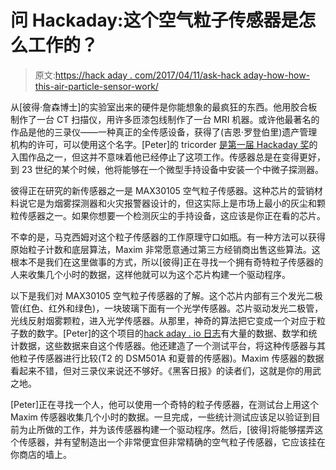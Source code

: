 # 问 Hackaday:这个空气粒子传感器是怎么工作的？

> 原文:[https://hack aday . com/2017/04/11/ask-hack aday-how-how-this-air-particle-sensor-work/](https://hackaday.com/2017/04/11/ask-hackaday-how-does-this-air-particle-sensor-work/)

从[彼得·詹森博士]的实验室出来的硬件是你能想象的最疯狂的东西。他用胶合板制作了一台 CT 扫描仪，用许多匝漆包线制作了一台 MRI 机器。或许他最著名的作品是他的三录仪——一种真正的全传感设备，获得了(吉恩·罗登伯里)遗产管理机构的许可，可以使用这个名字。[Peter]的 tricorder [是第一届 Hackaday 奖](https://hackaday.io/project/1395-open-source-science-tricorder)的入围作品之一，但这并不意味着他已经停止了这项工作。传感器总是在变得更好，到 23 世纪的某个时候，他将能够在一个微型手持设备中安装一个中微子探测器。

彼得正在研究的新传感器之一是 MAX30105 空气粒子传感器。这种芯片的营销材料说它是为烟雾探测器和火灾报警器设计的，但这实际上是市场上最小的灰尘和颗粒传感器之一。如果你想要一个检测灰尘的手持设备，这应该是你正在看的芯片。

不幸的是，马克西姆对这个粒子传感器的工作原理守口如瓶。有一种方法可以获得原始粒子计数和底层算法，Maxim 非常愿意通过第三方经销商出售这些算法。这根本不是我们在这里做事的方式，所以[彼得]正在寻找一个拥有奇特粒子传感器的人来收集几个小时的数据，这样他就可以为这个芯片构建一个驱动程序。

以下是我们对 MAX30105 空气粒子传感器的了解。这个芯片内部有三个发光二极管(红色、红外和绿色)，一块玻璃下面有一个光学传感器。芯片驱动发光二极管，光线反射烟雾颗粒，进入光学传感器。从那里，神奇的算法把它变成一个对应于粒子数的数字。[Peter]的这个项目的[hack aday . io 日志](https://hackaday.io/project/18518-iteration-8/log/55721-a-first-attempt-at-figuring-out-the-max30105-air-particle-sensor)有大量的数据、数学和统计数据，这些数据来自这个传感器。他还建造了一个测试平台，将这种传感器与其他粒子传感器进行比较(T2 的 DSM501A 和夏普的传感器)。Maxim 传感器的数据看起来不错，但对三录仪来说还不够好。《黑客日报》的读者们，这就是你的用武之地。

[Peter]正在寻找一个人，他可以使用一个奇特的粒子传感器，在测试台上用这个 Maxim 传感器收集几个小时的数据。一旦完成，一些统计测试应该足以验证到目前为止所做的工作，并为该传感器构建一个驱动程序。然后，[彼得]将能够摆弄这个传感器，并有望制造出一个非常便宜但非常精确的空气粒子传感器，它应该挂在你商店的墙上。